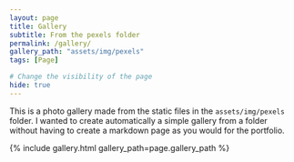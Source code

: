 ```yaml
---
layout: page
title: Gallery
subtitle: From the pexels folder
permalink: /gallery/
gallery_path: "assets/img/pexels"
tags: [Page]

# Change the visibility of the page
hide: true
---
```


This is a photo gallery made from the static files in the `assets/img/pexels` folder. 
I wanted to create automatically a simple gallery from a folder without having to create a markdown page as you would for the portfolio.


{% include gallery.html gallery_path=page.gallery_path %}
